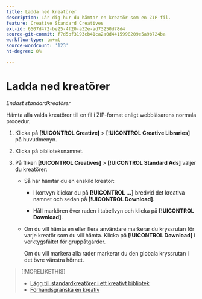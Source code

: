 ```yaml
---
title: Ladda ned kreatörer
description: Lär dig hur du hämtar en kreatör som en ZIP-fil.
feature: Creative Standard Creatives
exl-id: 6507d472-be25-4f20-a32e-ad73250d78d4
source-git-commit: f7d5bf3193cb41ca2a0d4415998209e5a9b724ba
workflow-type: tm+mt
source-wordcount: '123'
ht-degree: 0%

---
```


# Ladda ned kreatörer

*Endast standardkreatörer*

Hämta alla valda kreatörer till en fil i ZIP-format enligt webbläsarens normala procedur.

1. Klicka på **[!UICONTROL Creative]** > **[!UICONTROL Creative Libraries]** på huvudmenyn.

1. Klicka på biblioteksnamnet.

1. På fliken **[!UICONTROL Creatives]** > **[!UICONTROL Standard Ads]** väljer du kreatörer:

   * Så här hämtar du en enskild kreatör:

      * I kortvyn klickar du på **[!UICONTROL ...]** bredvid det kreativa namnet och sedan på **[!UICONTROL Download]**.

      * Håll markören över raden i tabellvyn och klicka på **[!UICONTROL Download]**.

   * Om du vill hämta en eller flera användare markerar du kryssrutan för varje kreatör som du vill hämta. Klicka på **[!UICONTROL Download]** i verktygsfältet för gruppåtgärder.

     Om du vill markera alla rader markerar du den globala kryssrutan i det övre vänstra hörnet.

>[!MORELIKETHIS]
>
>* [Lägg till standardkreatörer i ett kreativt bibliotek](creative-add-standard.md)
>* [Förhandsgranska en kreativ](creative-preview.md)
